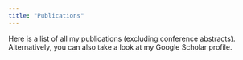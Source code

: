 ```yaml
---
title: "Publications"
---
```


Here is a list of all my publications (excluding conference abstracts). Alternatively, you can also take a look at my Google Scholar profile.